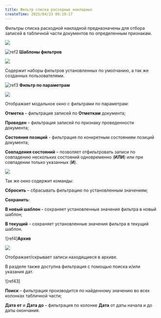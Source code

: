 ```yaml
---
title: Фильтр списка расходных накладных
createTime: 2025/04/23 09:19:17
---
```

Фильтры списка расходной накладной предназначены для отбора записей в табличной части документов по определенным признакам.

![](Aspose.Words.83ab1c44-6b28-430a-a5f2-4d9e6ba1abd4.475.png)

![ref2](Aspose.Words.83ab1c44-6b28-430a-a5f2-4d9e6ba1abd4.004.png) **Шаблоны фильтров**

![](Aspose.Words.83ab1c44-6b28-430a-a5f2-4d9e6ba1abd4.476.png)

Содержит наборы фильтров установленных по умолчанию, а так же созданных пользователями.

![ref3](Aspose.Words.83ab1c44-6b28-430a-a5f2-4d9e6ba1abd4.006.png) **Фильтр по параметрам**

![](Aspose.Words.83ab1c44-6b28-430a-a5f2-4d9e6ba1abd4.477.png)

Отображает модальное окно с фильтрами по параметрам:

**Отметка** – фильтрация записей по **Отметкам** документа;

**Проведен** – фильтрация записей по признаку проведенности документа;

**Состояния позиций** - фильтрация по конкретным состояниям позиций документа;

**Совпадения состояний** – позволяет отфильтровать записи по совпадению нескольких состояний одновременно (**ИЛИ**) или при совпадении только указанных (**И**).

![](Aspose.Words.83ab1c44-6b28-430a-a5f2-4d9e6ba1abd4.478.png)

Так же окно содержит команды:

**Сбросить** – сбрасывать фильтрацию по установленным значениям;

**Сохранить**:

**В новый шаблон -** сохраняет установленные значения фильтра в новый шаблон;

**В текущий** – сохраняет установленные значения фильтра в текущий шаблон.

![ref4]**Архив**

![](Aspose.Words.83ab1c44-6b28-430a-a5f2-4d9e6ba1abd4.479.png)

Отображает/скрывает записи находящиеся в архиве.

В разделе также доступна фильтрация с помощью поиска и/или указания дат.

![ref43]

**Поиск** – фильтрация производится по найденному значению во всех колонках табличной части;

**Дата от** и **Дата до** – фильтрация по колонке **Дата** от даты начала и до даты окончания.